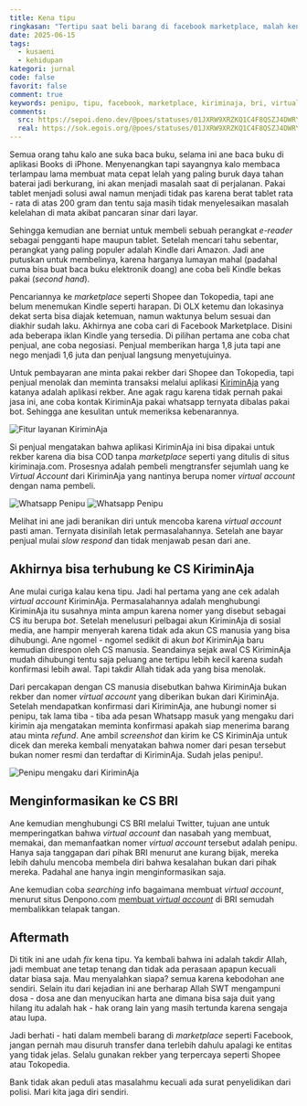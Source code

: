```yaml
---
title: Kena tipu
ringkasan: "Tertipu saat beli barang di facebook marketplace, malah kena tipu. Jangan pernah mau beli barang dengan rekber KiriminAja!"
date: 2025-06-15
tags:
  - kusaeni
  - kehidupan
kategori: jurnal
code: false
favorit: false
comment: true
keywords: penipu, tipu, facebook, marketplace, kiriminaja, bri, virtual account, e-reader, kindle
comments:
  src: https://sepoi.deno.dev/@poes/statuses/01JXRW9XRZKQ1C4F8QSZJ4DWRY
  real: https://sok.egois.org/@poes/statuses/01JXRW9XRZKQ1C4F8QSZJ4DWRY
---
```


Semua orang tahu kalo ane suka baca buku, selama ini ane baca buku di aplikasi Books di iPhone. Menyenangkan tapi sayangnya kalo membaca terlampau lama membuat mata cepat lelah yang paling buruk daya tahan baterai jadi berkurang, ini akan menjadi masalah saat di perjalanan. Pakai tablet menjadi solusi awal namun menjadi tidak pas karena berat tablet rata - rata di atas 200 gram dan tentu saja masih tidak menyelesaikan masalah kelelahan di mata akibat pancaran sinar dari layar.

Sehingga kemudian ane berniat untuk membeli sebuah perangkat _e-reader_ sebagai pengganti hape maupun tablet. Setelah mencari tahu sebentar, perangkat yang paling populer adalah Kindle dari Amazon. Jadi ane putuskan untuk membelinya, karena harganya lumayan mahal (padahal cuma bisa buat baca buku elektronik doang) ane coba beli Kindle bekas pakai (_second hand_).

Pencariannya ke _marketplace_ seperti Shopee dan Tokopedia, tapi ane belum menemukan Kindle seperti harapan. Di OLX ketemu dan lokasinya dekat serta bisa diajak ketemuan, namun waktunya belum sesuai dan diakhir sudah laku. Akhirnya ane coba cari di Facebook Marketplace. Disini ada beberapa iklan Kindle yang tersedia. Di pilihan pertama ane coba chat penjual, ane coba negosiasi. Penjual memberikan harga 1,8 juta tapi ane nego menjadi 1,6 juta dan penjual langsung menyetujuinya.

Untuk pembayaran ane minta pakai rekber dari Shopee dan Tokopedia, tapi penjual menolak dan meminta transaksi melalui aplikasi [KiriminAja](https://https://kiriminaja.com/) yang katanya adalah aplikasi rekber. Ane agak ragu karena tidak pernah pakai jasa ini, ane coba kontak KiriminAja pakai whatsapp ternyata dibalas pakai bot. Sehingga ane kesulitan untuk memeriksa kebenarannya.

![Fitur layanan KiriminAja](https://ik.imagekit.io/hjse9uhdjqd/jurnal/tipu/SCR-20250615-jyju_oad6cok0c.png?updatedAt=1749959681574)

Si penjual mengatakan bahwa aplikasi KiriminAja ini bisa dipakai untuk rekber karena dia bisa COD tanpa _marketplace_ seperti yang ditulis di situs kiriminaja.com. Prosesnya adalah pembeli mengtransfer sejumlah uang ke _Virtual Account_ dari KiriminAja yang nantinya berupa nomer _virtual account_ dengan nama pembeli.

![Whatsapp Penipu](https://ik.imagekit.io/hjse9uhdjqd/jurnal/tipu/IMG_1229_-hGmtKnGo.PNG?updatedAt=1749959613656)
![Whatsapp Penipu](https://ik.imagekit.io/hjse9uhdjqd/jurnal/tipu/IMG_1235_awwZBdz1m.PNG?updatedAt=1749959610739)

Melihat ini ane jadi beranikan diri untuk mencoba karena _virtual account_ pasti aman. Ternyata disinilah letak permasalahannya. Setelah ane bayar penjual mulai _slow respond_ dan tidak menjawab pesan dari ane.

## Akhirnya bisa terhubung ke CS KiriminAja

Ane mulai curiga kalau kena tipu. Jadi hal pertama yang ane cek adalah _virtual account_ KiriminAja. Permasalahannya adalah menghubungi KiriminAja itu susahnya minta ampun karena nomer yang disebut sebagai CS itu berupa _bot_. Setelah menelusuri pelbagai akun KiriminAja di sosial media, ane hampir menyerah karena tidak ada akun CS manusia yang bisa dihubungi. Ane ngomel - ngomel sedikit di akun _bot_ KiriminAja baru kemudian direspon oleh CS manusia. Seandainya sejak awal CS KiriminAja mudah dihubungi tentu saja peluang ane tertipu lebih kecil karena sudah konfirmasi lebih awal. Tapi takdir Allah tidak ada yang bisa menolak.

Dari percakapan dengan CS manusia disebutkan bahwa KiriminAja bukan rekber dan nomer _virtual account_ yang diberikan bukan dari KiriminAja. Setelah mendapatkan konfirmasi dari KiriminAja, ane hubungi nomer si penipu, tak lama tiba - tiba ada pesan Whatsapp masuk yang mengaku dari kirimin aja mengatakan meminta konfirmasi apakah siap menerima barang atau minta _refund_. Ane ambil _screenshot_ dan kirim ke CS KiriminAja untuk dicek dan mereka kembali menyatakan bahwa nomer dari pesan tersebut bukan nomer resmi dan terdaftar di KiriminAja. Sudah jelas penipu!.

![Penipu mengaku dari KiriminAja](https://ik.imagekit.io/hjse9uhdjqd/jurnal/tipu/SCR-20250615-jfev_Ilri7PxHI.png?updatedAt=1749960678231)

## Menginformasikan ke CS BRI

Ane kemudian menghubungi CS BRI melalui Twitter, tujuan ane untuk memperingatkan bahwa _virtual account_ dan nasabah yang membuat, memakai, dan memanfaatkan nomer _virtual account_ tersebut adalah penipu. Hanya saja tanggapan dari pihak BRI menurut ane kurang bijak, mereka lebih dahulu mencoba membela diri bahwa kesalahan bukan dari pihak mereka. Padahal ane hanya ingin menginformasikan saja.

Ane kemudian coba _searching_ info bagaimana membuat _virtual account_, menurut situs Denpono.com [membuat _virtual account_](https://www.denpono.com/2021/09/cara-membuat-virtual-account-bri.html) di BRI semudah membalikkan telapak tangan.

## Aftermath

Di titik ini ane udah _fix_ kena tipu. Ya kembali bahwa ini adalah takdir Allah, jadi membuat ane tetap tenang dan tidak ada perasaan apapun kecuali datar biasa saja. Mau menyalahkan siapa? semua karena kebodohan ane sendiri. Selain itu dari kejadian ini ane berharap Allah SWT mengampuni dosa - dosa ane dan menyucikan harta ane dimana bisa saja duit yang hilang itu adalah hak - hak orang lain yang masih tertunda karena sengaja atau lupa.

Jadi berhati - hati dalam membeli barang di _marketplace_ seperti Facebook, jangan pernah mau disuruh transfer dana terlebih dahulu apalagi ke entitas yang tidak jelas. Selalu gunakan rekber yang terpercaya seperti Shopee atau Tokopedia.

Bank tidak akan peduli atas masalahmu kecuali ada surat penyelidikan dari polisi. Mari kita jaga diri sendiri.

